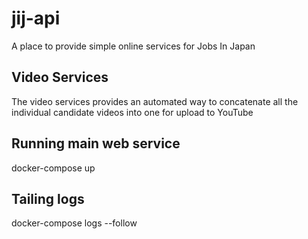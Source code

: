 # jij-api

A place to provide simple online services for Jobs In Japan

## Video Services

The video services provides an automated way to concatenate all the individual candidate videos into one for upload to YouTube

## Running main web service
docker-compose up

## Tailing logs
docker-compose logs --follow
